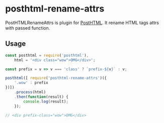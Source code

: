 # posthtml-rename-attrs

PostHTMLRenameAttrs is plugin for [PostHTML](https://github.com/posthtml/posthtml). It rename HTML tags attrs with passed function.

## Usage

``` javascript
const posthtml = require('posthtml'),
    html = '<div class="wow">OMG</div>';

const prefix = v => v === 'class' ? `prefix-${v}` : v;

posthtml([ require('posthtml-rename-attrs')({
    '.wow' : prefix
})])
    .process(html)
    .then(function(result) {
        console.log(result);
    });

// <div prefix-class="wow">OMG</div>
```
